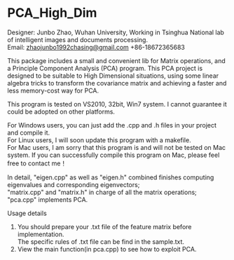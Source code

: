 PCA_High_Dim
============

Designer: Junbo Zhao, Wuhan University, Working in Tsinghua National lab of intelligent 
images and documents processing.   
Email: zhaojunbo1992chasing@gmail.com	      +86-18672365683

This package includes a small and convenient lib for Matrix operations, and a Principle 
Component Analysis (PCA) program. This PCA project is designed to be suitable to High 
Dimensional situations, using some linear algebra tricks to transform the covariance matrix and 
achieving a faster and less memory-cost way for PCA.

This program is tested on VS2010, 32bit, Win7 system. I cannot guarantee it could be adopted on 
other platforms. 

For Windows users, you can just add the .cpp and .h files in your project and compile it.    
For Linux users, I will soon update this program with a makefile.   
For Mac users, I am sorry that this program is and will not be tested on Mac system. If you can 
successfully compile this program on Mac, please feel free to contact me！ 

In detail, "eigen.cpp" as well as "eigen.h" combined finishes computing eigenvalues and corresponding eigenvectors;     
"matrix.cpp" and "matrix.h" in charge of all the matrix operations;      
"pca.cpp" implements PCA.

Usage details      
1. You should prepare your .txt file of the feature matrix before implementation.    
The specific rules of .txt file can be find in the sample.txt.     
2. View the main function(in pca.cpp) to see how to exploit PCA.
